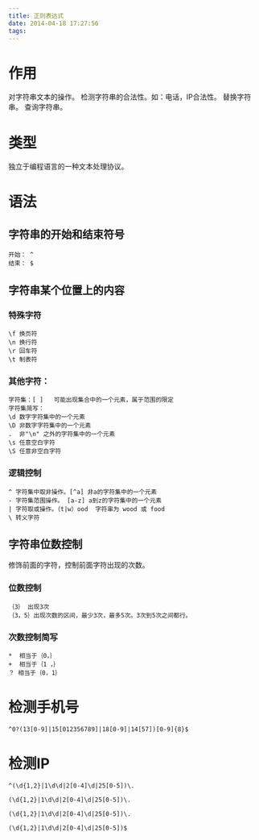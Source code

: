 ```yaml
---
title: 正则表达式
date: 2014-04-18 17:27:56
tags:
---
```


# 作用
对字符串文本的操作。
 检测字符串的合法性。如：电话，IP合法性。
 替换字符串。
 查询字符串。

# 类型
独立于编程语言的一种文本处理协议。

# 语法
## 字符串的开始和结束符号
```
开始： ^
结束： $
```
## 字符串某个位置上的内容
### 特殊字符
```
\f 换页符
\n 换行符
\r 回车符
\t 制表符
```

### 其他字符：
```
字符集：[ ]   可能出现集合中的一个元素，属于范围的限定
字符集简写：
\d 数字字符集中的一个元素 
\D 非数字字符集中的一个元素
.  非"\n" 之外的字符集中的一个元素
\s 任意空白字符
\S 任意非空白字符
```
### 逻辑控制
```
^ 字符集中取非操作。[^a] 非a的字符集中的一个元素
- 字符集范围操作。 [a-z] a到z的字符集中的一个元素
| 字符取或操作。（t|w）ood  字符串为 wood 或 food
\ 转义字符
```

## 字符串位数控制
修饰前面的字符，控制前面字符出现的次数。
### 位数控制
```
｛3｝ 出现3次
｛3，5｝出现次数的区间，最少3次，最多5次。3次到5次之间都行。
```
### 次数控制简写
```
*  相当于｛0，｝
+  相当于｛1 ，｝
？ 相当于｛0，1｝
```

# 检测手机号
```
^0?(13[0-9]|15[012356789]|18[0-9]|14[57])[0-9]{8}$
```
# 检测IP
```
^(\d{1,2}|1\d\d|2[0-4]\d|25[0-5])\.

(\d{1,2}|1\d\d|2[0-4]\d|25[0-5])\.

(\d{1,2}|1\d\d|2[0-4]\d|25[0-5])\.

(\d{1,2}|1\d\d|2[0-4]\d|25[0-5])$
```

